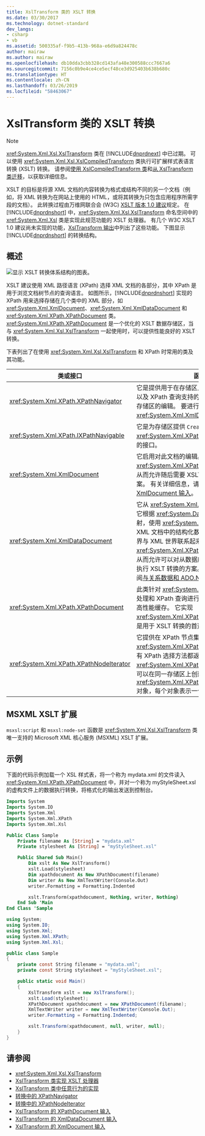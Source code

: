 ```yaml
---
title: XslTransform 类的 XSLT 转换
ms.date: 03/30/2017
ms.technology: dotnet-standard
dev_langs:
- csharp
- vb
ms.assetid: 500335af-f9b5-413b-968a-e6d9a824478c
author: mairaw
ms.author: mairaw
ms.openlocfilehash: db10dda3cbb328cd143afa48e300588ccc7667a6
ms.sourcegitcommit: 7156c0b9e4ce4ce5ecf48ce3d925403b638b680c
ms.translationtype: HT
ms.contentlocale: zh-CN
ms.lasthandoff: 03/26/2019
ms.locfileid: "58463067"
---
```

# <a name="xslt-transformations-with-the-xsltransform-class"></a>XslTransform 类的 XSLT 转换

> [!NOTE]
> <xref:System.Xml.Xsl.XslTransform> 类在 [!INCLUDE[dnprdnext](../../../../includes/dnprdnext-md.md)] 中已过期。 可以使用 <xref:System.Xml.Xsl.XslCompiledTransform> 类执行可扩展样式表语言转换 (XSLT) 转换。 请参阅[使用 XslCompiledTransform 类](using-the-xslcompiledtransform-class.md)和[从 XslTransform 类迁移](migrating-from-the-xsltransform-class.md)，以获取详细信息。

XSLT 的目标是将源 XML 文档的内容转换为格式或结构不同的另一个文档（例如，将 XML 转换为在网站上使用的 HTML，或将其转换为只包含应用程序所需字段的文档）。 此转换过程由万维网联合会 (W3C) [XSLT 版本 1.0 建议](https://www.w3.org/TR/1999/REC-xslt-19991116)规定。 在 [!INCLUDE[dnprdnshort](../../../../includes/dnprdnshort-md.md)] 中，<xref:System.Xml.Xsl.XslTransform> 命名空间中的 <xref:System.Xml.Xsl> 类是实现此规范功能的 XSLT 处理器。 有几个 W3C XSLT 1.0 建议尚未实现的功能，[XslTransform 输出](outputs-from-an-xsltransform.md)中列出了这些功能。 下图显示 [!INCLUDE[dnprdnshort](../../../../includes/dnprdnshort-md.md)] 的转换结构。

## <a name="overview"></a>概述

![显示 XSLT 转换体系结构的图表。](./media/xslt-transformations-with-the-xsltransform-class/xslt-transformation-architecture.gif) 

XSLT 建议使用 XML 路径语言 (XPath) 选择 XML 文档的各部分，其中 XPath 是用于浏览文档树节点的查询语言。 如图所示，[!INCLUDE[dnprdnshort](../../../../includes/dnprdnshort-md.md)] 实现的 XPath 用来选择存储在几个类中的 XML 部分，如 <xref:System.Xml.XmlDocument>、<xref:System.Xml.XmlDataDocument> 和 <xref:System.Xml.XPath.XPathDocument> 类。 <xref:System.Xml.XPath.XPathDocument> 是一个优化的 XSLT 数据存储区，当与 <xref:System.Xml.Xsl.XslTransform> 一起使用时，可以提供性能良好的 XSLT 转换。

下表列出了在使用 <xref:System.Xml.Xsl.XslTransform> 和 XPath 时常用的类及其功能。

|类或接口|函数|
|------------------------|--------------|
|<xref:System.Xml.XPath.XPathNavigator>|它是提供用于在存储区上浏览的游标样式模型以及 XPath 查询支持的 API。 它不提供对基础存储区的编辑。 要进行编辑，请使用 <xref:System.Xml.XmlDocument> 类。|
|<xref:System.Xml.XPath.IXPathNavigable>|它是为存储区提供 `CreateNavigator` 的 <xref:System.Xml.XPath.XPathNavigator> 方法的接口。|
|<xref:System.Xml.XmlDocument>|它启用对此文档的编辑。 它实现 <xref:System.Xml.XPath.IXPathNavigable>，从而允许随后需要 XSLT 转换的文档编辑方案。 有关详细信息，请参阅 [XslTransform 的 XmlDocument 输入](xmldocument-input-to-xsltransform.md)。|
|<xref:System.Xml.XmlDataDocument>|它从 <xref:System.Xml.XmlDocument> 派生。 它根据 <xref:System.Data.DataSet> 的指定映射，使用 <xref:System.Data.DataSet> 优化 XML 文档中的结构化数据存储，从而将关系世界与 XML 世界联系起来。 它实现 <xref:System.Xml.XPath.IXPathNavigable>，从而允许可以对从数据库中检索到的关系数据执行 XSLT 转换的方案。 有关详细信息，请参阅[与关系数据和 ADO.NET 的 XML 集成](xml-integration-with-relational-data-and-adonet.md)。|
|<xref:System.Xml.XPath.XPathDocument>|此类针对 <xref:System.Xml.Xsl.XslTransform> 处理和 XPath 查询进行了优化，并提供只读的高性能缓存。 它实现 <xref:System.Xml.XPath.IXPathNavigable>，是用于 XSLT 转换的首选存储区。|
|<xref:System.Xml.XPath.XPathNodeIterator>|它提供在 XPath 节点集上的浏览。 <xref:System.Xml.XPath.XPathNavigator> 的所有 XPath 选择方法都返回 <xref:System.Xml.XPath.XPathNodeIterator>。 可以在同一存储区上创建多个 <xref:System.Xml.XPath.XPathNodeIterator> 对象，每个对象表示一个选定的节点集。|

## <a name="msxml-xslt-extensions"></a>MSXML XSLT 扩展

`msxsl:script` 和 `msxsl:node-set` 函数是 <xref:System.Xml.Xsl.XslTransform> 类唯一支持的 Microsoft XML 核心服务 (MSXML) XSLT 扩展。

## <a name="example"></a>示例

下面的代码示例加载一个 XSL 样式表，将一个称为 mydata.xml 的文件读入 <xref:System.Xml.XPath.XPathDocument> 中，并对一个称为 myStyleSheet.xsl 的虚构文件上的数据执行转换，将格式化的输出发送到控制台。

```vb
Imports System
Imports System.IO
Imports System.Xml
Imports System.Xml.XPath
Imports System.Xml.Xsl

Public Class Sample
    Private filename As [String] = "mydata.xml"
    Private stylesheet As [String] = "myStyleSheet.xsl"

    Public Shared Sub Main()
        Dim xslt As New XslTransform()
        xslt.Load(stylesheet)
        Dim xpathdocument As New XPathDocument(filename)
        Dim writer As New XmlTextWriter(Console.Out)
        writer.Formatting = Formatting.Indented

        xslt.Transform(xpathdocument, Nothing, writer, Nothing)
    End Sub 'Main
End Class 'Sample
```

```csharp
using System;
using System.IO;
using System.Xml;
using System.Xml.XPath;
using System.Xml.Xsl;

public class Sample 
{
    private const String filename = "mydata.xml";
    private const String stylesheet = "myStyleSheet.xsl";

    public static void Main()
    {
        XslTransform xslt = new XslTransform();
        xslt.Load(stylesheet);
        XPathDocument xpathdocument = new XPathDocument(filename);
        XmlTextWriter writer = new XmlTextWriter(Console.Out);
        writer.Formatting = Formatting.Indented;

        xslt.Transform(xpathdocument, null, writer, null);
    }
}
```

## <a name="see-also"></a>请参阅

- <xref:System.Xml.Xsl.XslTransform>
- [XslTransform 类实现 XSLT 处理器](xsltransform-class-implements-the-xslt-processor.md)
- [XslTransform 类中任意行为的实现](implementation-of-discretionary-behaviors-in-the-xsltransform-class.md)
- [转换中的 XPathNavigator](xpathnavigator-in-transformations.md)
- [转换中的 XPathNodeIterator](xpathnodeiterator-in-transformations.md)
- [XslTransform 的 XPathDocument 输入](xpathdocument-input-to-xsltransform.md)
- [XslTransform 的 XmlDataDocument 输入](xmldatadocument-input-to-xsltransform.md)
- [XslTransform 的 XmlDocument 输入](xmldocument-input-to-xsltransform.md)
